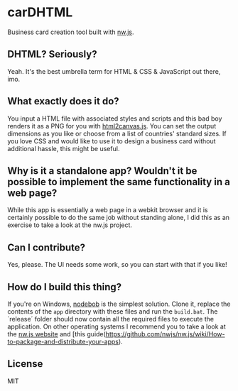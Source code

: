 # carDHTML
Business card creation tool built with [nw.js](http://nwjs.io/).

## DHTML? Seriously?
Yeah. It's the best umbrella term for HTML & CSS & JavaScript out there, imo.

## What exactly does it do?
You input a HTML file with associated styles and scripts and this bad boy renders it as a PNG for you with [html2canvas.js](http://html2canvas.hertzen.com/). You can set the output dimensions as you like or choose from a  list of countries' standard sizes. If you love CSS and would like to use it to design a business card without additional hassle, this might be useful.

## Why is it a standalone app? Wouldn't it be possible to implement the same functionality in a web page?
While this app is essentially a web page in a webkit browser and it is certainly possible to do the same job without standing alone, I did this as an exercise to take a look at the nw.js project.

## Can I contribute?
Yes, please. The UI needs some work, so you can start with that if you like!

## How do I build this thing?
If you're on Windows, [nodebob](https://github.com/geo8bit/nodebob) is the simplest solution. Clone it, replace the contents of the `app` directory with these files and run the `build.bat`. The ´release´ folder should now contain all the required files to execute the application.
On other operating systems I recommend you to take a look at the [nw.js website](http://nwjs.io/) and [this guide(https://github.com/nwjs/nw.js/wiki/How-to-package-and-distribute-your-apps).

License
-
MIT
